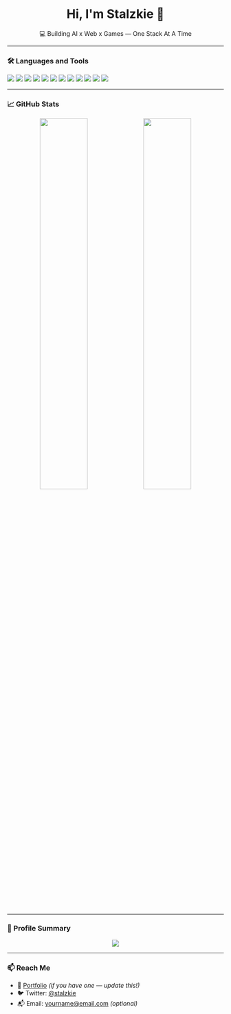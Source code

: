 <h1 align="center">Hi, I'm Stalzkie 👋</h1>
<p align="center">💻 Building AI x Web x Games — One Stack At A Time</p>

---

### 🛠️ Languages and Tools

<p align="left">
  <img src="https://img.shields.io/badge/Python-3776AB?style=for-the-badge&logo=python&logoColor=white"/>
  <img src="https://img.shields.io/badge/JavaScript-F7DF1E?style=for-the-badge&logo=javascript&logoColor=black"/>
  <img src="https://img.shields.io/badge/TypeScript-3178C6?style=for-the-badge&logo=typescript&logoColor=white"/>
  <img src="https://img.shields.io/badge/React-20232A?style=for-the-badge&logo=react&logoColor=61DAFB"/>
  <img src="https://img.shields.io/badge/TailwindCSS-38B2AC?style=for-the-badge&logo=tailwind-css&logoColor=white"/>
  <img src="https://img.shields.io/badge/Node.js-339933?style=for-the-badge&logo=node-dot-js&logoColor=white"/>
  <img src="https://img.shields.io/badge/Express.js-000000?style=for-the-badge&logo=express&logoColor=white"/>
  <img src="https://img.shields.io/badge/PostgreSQL-336791?style=for-the-badge&logo=postgresql&logoColor=white"/>
  <img src="https://img.shields.io/badge/MongoDB-47A248?style=for-the-badge&logo=mongodb&logoColor=white"/>
  <img src="https://img.shields.io/badge/Flutter-02569B?style=for-the-badge&logo=flutter&logoColor=white"/>
  <img src="https://img.shields.io/badge/Next.js-000000?style=for-the-badge&logo=nextdotjs&logoColor=white"/>
  <img src="https://img.shields.io/badge/Postman-FF6C37?style=for-the-badge&logo=postman&logoColor=white"/>
</p>

---

### 📈 GitHub Stats

<p align="center">
  <img width="47%" src="https://github-readme-stats.vercel.app/api?username=stalzkie&show_icons=true&theme=tokyonight" />
  <img width="47%" src="https://github-readme-stats.vercel.app/api/top-langs/?username=stalzkie&layout=compact&theme=tokyonight" />
</p>

---

### 🧠 Profile Summary

<p align="center">
  <img src="https://github-profile-summary-cards.vercel.app/api/cards/profile-details?username=stalzkie&theme=tokyonight" />
</p>

---

### 📫 Reach Me
- 🔗 [Portfolio](https://stalzkie.dev) *(if you have one — update this!)*
- 🐦 Twitter: [@stalzkie](https://twitter.com/stalzkie)
- 📬 Email: yourname@email.com *(optional)*
